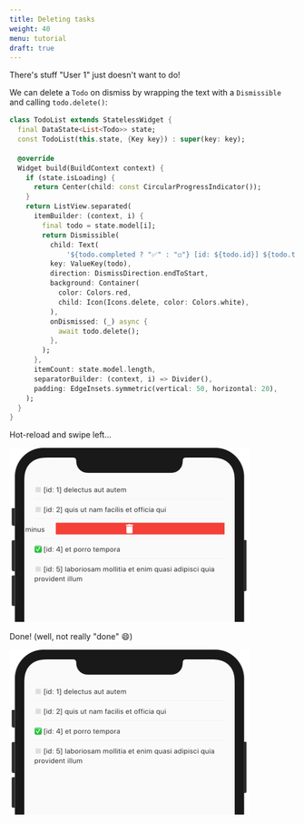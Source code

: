 ```yaml
---
title: Deleting tasks
weight: 40
menu: tutorial
draft: true
---
```


There's stuff "User 1" just doesn't want to do!

We can delete a `Todo` on dismiss by wrapping the text with a `Dismissible` and calling `todo.delete()`:

```dart {hl_lines=["13-25"]}
class TodoList extends StatelessWidget {
  final DataState<List<Todo>> state;
  const TodoList(this.state, {Key key}) : super(key: key);

  @override
  Widget build(BuildContext context) {
    if (state.isLoading) {
      return Center(child: const CircularProgressIndicator());
    }
    return ListView.separated(
      itemBuilder: (context, i) {
        final todo = state.model[i];
        return Dismissible(
          child: Text(
              '${todo.completed ? "✅" : "◻️"} [id: ${todo.id}] ${todo.title}'),
          key: ValueKey(todo),
          direction: DismissDirection.endToStart,
          background: Container(
            color: Colors.red,
            child: Icon(Icons.delete, color: Colors.white),
          ),
          onDismissed: (_) async {
            await todo.delete();
          },
        );
      },
      itemCount: state.model.length,
      separatorBuilder: (context, i) => Divider(),
      padding: EdgeInsets.symmetric(vertical: 50, horizontal: 20),
    );
  }
}
```

Hot-reload and swipe left...

![](05a.png)

Done! (well, not really "done" 😄)

![](05b.png)
